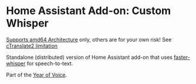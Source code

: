 # Home Assistant Add-on: Custom Whisper

[Supports amd64 Architecture][amd64-shield] only, others are for your own risk!
See [cTranslate2 limitation](https://opennmt.net/CTranslate2/hardware_support.html)

Standalone (distributed) version of Home Assistant add-on that uses [faster-whisper](https://github.com/guillaumekln/faster-whisper/) for speech-to-text.

Part of the [Year of Voice](https://www.home-assistant.io/blog/2022/12/20/year-of-voice/).

[aarch64-shield]: https://img.shields.io/badge/aarch64-yes-green.svg
[amd64-shield]: https://img.shields.io/badge/amd64-yes-green.svg
[armhf-shield]: https://img.shields.io/badge/armhf-no-red.svg
[armv7-shield]: https://img.shields.io/badge/armv7-no-red.svg
[i386-shield]: https://img.shields.io/badge/i386-no-red.svg
